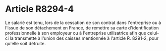 # Article R8294-4

<p align="left">
  Le salarié est tenu, lors de la cessation de son contrat dans l'entreprise ou à l'issue de son détachement en France, de remettre sa carte d'identification professionnelle à son employeur ou à l'entreprise utilisatrice afin que celui-ci la transmette à l'union des caisses mentionnée à l'article R. 8291-2, pour qu'elle soit détruite.
</p>